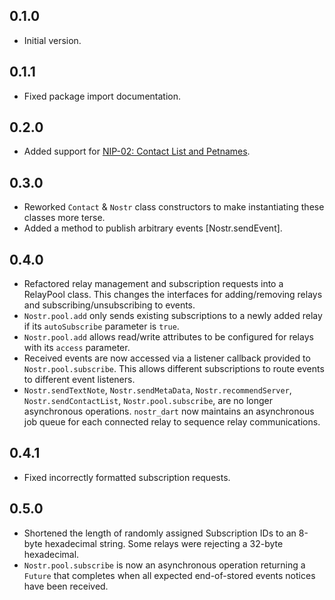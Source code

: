 ## 0.1.0

- Initial version.

## 0.1.1

- Fixed package import documentation.

## 0.2.0

- Added support for [NIP-02: Contact List and Petnames](https://github.com/nostr-protocol/nips/blob/master/02.md).

## 0.3.0

- Reworked `Contact` & `Nostr` class constructors to make instantiating these classes more terse.
- Added a method to publish arbitrary events [Nostr.sendEvent].

## 0.4.0

- Refactored relay management and subscription requests into a RelayPool class. This changes the interfaces for adding/removing relays and subscribing/unsubscribing to events.
- `Nostr.pool.add` only sends existing subscriptions to a newly added relay if its `autoSubscribe` parameter is `true`.
- `Nostr.pool.add` allows read/write attributes to be configured for relays with its `access` parameter.
- Received events are now accessed via a listener callback provided to `Nostr.pool.subscribe`. This allows different subscriptions to route events to different event listeners.
- `Nostr.sendTextNote`, `Nostr.sendMetaData`, `Nostr.recommendServer`, `Nostr.sendContactList`, `Nostr.pool.subscribe`, are no longer asynchronous operations. `nostr_dart` now maintains an asynchronous job queue for each connected relay to sequence relay communications.

## 0.4.1

- Fixed incorrectly formatted subscription requests.

## 0.5.0

- Shortened the length of randomly assigned Subscription IDs to an 8-byte hexadecimal string. Some relays were rejecting a 32-byte hexadecimal.
- `Nostr.pool.subscribe` is now an asynchronous operation returning a `Future` that completes when all expected end-of-stored events notices have been received.
